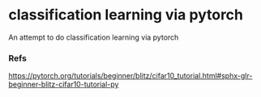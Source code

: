 # classification learning via pytorch

An attempt to do classification learning via pytorch

### Refs
https://pytorch.org/tutorials/beginner/blitz/cifar10_tutorial.html#sphx-glr-beginner-blitz-cifar10-tutorial-py